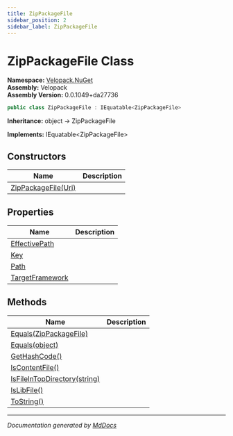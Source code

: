 ```yaml
---
title: ZipPackageFile
sidebar_position: 2
sidebar_label: ZipPackageFile
---
```

<!--  
  <auto-generated>   
    The contents of this file were generated by a tool.  
    Changes to this file may be list if the file is regenerated  
  </auto-generated>   
-->

# ZipPackageFile Class

**Namespace:** [Velopack.NuGet](../index.md)  
**Assembly:** Velopack  
**Assembly Version:** 0.0.1049+da27736

```csharp
public class ZipPackageFile : IEquatable<ZipPackageFile>
```

**Inheritance:** object → ZipPackageFile

**Implements:** IEquatable\<ZipPackageFile\>

## Constructors

| Name                                         | Description |
| -------------------------------------------- | ----------- |
| [ZipPackageFile(Uri)](constructors/index.md) |             |

## Properties

| Name                                             | Description |
| ------------------------------------------------ | ----------- |
| [EffectivePath](properties/EffectivePath.md)     |             |
| [Key](properties/Key.md)                         |             |
| [Path](properties/Path.md)                       |             |
| [TargetFramework](properties/TargetFramework.md) |             |

## Methods

| Name                                                             | Description |
| ---------------------------------------------------------------- | ----------- |
| [Equals(ZipPackageFile)](methods/Equals.md#equalszippackagefile) |             |
| [Equals(object)](methods/Equals.md#equalsobject)                 |             |
| [GetHashCode()](methods/GetHashCode.md)                          |             |
| [IsContentFile()](methods/IsContentFile.md)                      |             |
| [IsFileInTopDirectory(string)](methods/IsFileInTopDirectory.md)  |             |
| [IsLibFile()](methods/IsLibFile.md)                              |             |
| [ToString()](methods/ToString.md)                                |             |

___

*Documentation generated by [MdDocs](https://github.com/ap0llo/mddocs)*
